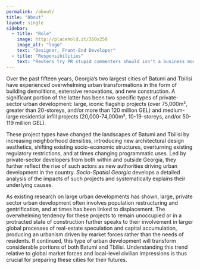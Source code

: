 ```yaml
---
permalink: /about/
title: "About"
layout: single
sidebar:
  - title: "Role"
    image: http://placehold.it/350x250
    image_alt: "logo"
    text: "Designer, Front-End Developer"
  - title: "Responsibilities"
    text: "Reuters try PR stupid commenters should isn't a business model"
---
```



Over the past fifteen years, Georgia’s two largest cities of Batumi and Tbilisi have experienced overwhelming urban transformations in the form of building demolitions, extensive renovations, and new construction. A significant portion of the latter has been two specific types of private-sector urban development: large, iconic flagship projects (over 75,000m², greater than 20-storeys, and/or more than 120 million GEL) and medium-large residential infill projects (20,000-74,000m², 10-19-storeys, and/or 50-119 million  GEL). 

These project types have changed the landscapes of Batumi and Tbilisi by increasing neighborhood densities, introducing new architectural design aesthetics, shifting existing socio-economic structures, overturning existing regulatory restrictions, and at times changing programmatic uses. Led by private-sector developers from both within and outside Georgia, they further reflect the rise of such actors as new authorities driving urban development in the country. _Socio-Spatial Georgia_ develops a detailed analysis of the impacts of such projects and systematically explains their underlying causes.

As existing research on large urban developments has shown, large, private sector urban development often involves population restructuring and gentrification, and at times has been linked to displacement. The overwhelming tendency for these projects to remain unoccupied or in a protracted state of construction further speaks to their involvement in larger global processes of real-estate speculation and capital accumulation, producing an urbanism driven by market forces rather than the needs of residents. If continued, this type of urban development will transform considerable portions of both Batumi and Tbilisi. Understanding this trend relative to global market forces and local-level civilian impressions is thus crucial for preparing these cities for their futures.
